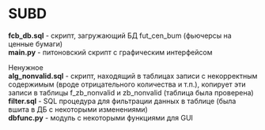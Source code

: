 # SUBD
**fcb_db.sql** - скрипт, загружающий БД fut_cen_bum (фьючерсы на ценные бумаги) <br />
**main.py** - питоновский скрипт с графическим интерфейсом <br />

Ненужное <br />
**alg_nonvalid.sql** - скрипт, находящий в таблицах записи с некорректным содержимым (вроде отрицательного количества и т.п.), копирует эти записи в таблицы f_zb_nonvalid и zb_nonvalid (таблица была проверена) <br />
**filter.sql** - SQL процедура для фильтрации данных в таблице (была вшита в ДБ с некоторыми изменениями) <br />
**dbfunc.py** - модуль с некоторыми функциями для GUI <br />
